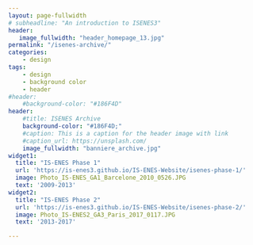 ```yaml
---
layout: page-fullwidth
# subheadline: "An introduction to ISENES3"
header:
   image_fullwidth: "header_homepage_13.jpg"
permalink: "/isenes-archive/"
categories:
    - design
tags:
    - design
    - background color
    - header
#header:
    #background-color: "#186F4D"
header:
    #title: ISENES Archive
    background-color: "#186F4D;"
    #caption: This is a caption for the header image with link
    #caption_url: https://unsplash.com/
    image_fullwidth: "banniere_archive.jpg"
widget1:
  title: "IS-ENES Phase 1"
  url: 'https://is-enes3.github.io/IS-ENES-Website/isenes-phase-1/'
  image: Photo_IS-ENES_GA1_Barcelone_2010_0526.JPG
  text: '2009-2013'
widget2:
  title: "IS-ENES Phase 2"
  url: 'https://is-enes3.github.io/IS-ENES-Website/isenes-phase-2/'
  image: Photo_IS-ENES2_GA3_Paris_2017_0117.JPG
  text: '2013-2017'

---
```

